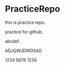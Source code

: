 # PracticeRepo

this is practice repo.

practice for github.

abcdef.


ADJQWJDWDSAD

1234 5678  1234